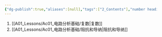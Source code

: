```yaml
---
{"dg-publish":true,"aliases":[null],"tags":["2_Contents"],"number headings":"auto, first-level 1, max 6, A.1.","Created-Date":"2023-12-20 11:01:38","Modified-Date":"2024-04-18 11:53:20","permalink":"/A01_Lessons/Ac01_电路分析基础/第4章. 正弦稳态分析/","dgPassFrontmatter":true}
---
```





1. [[A01_Lessons/Ac01_电路分析基础/复数\|复数]]
2. [[A01_Lessons/Ac01_电路分析基础/阻抗和导纳\|阻抗和导纳]]